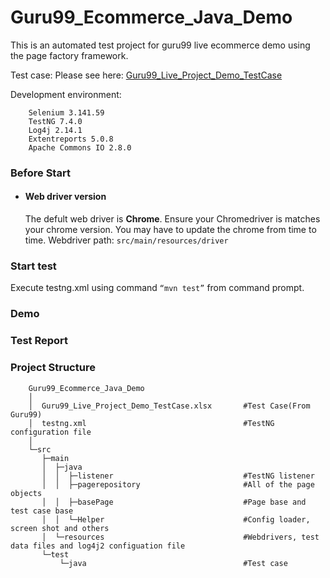 # Guru99_Ecommerce_Java_Demo
This is an automated test project for guru99 live ecommerce demo using the page factory framework.

Test case:
Please see here: [Guru99_Live_Project_Demo_TestCase](https://github.com/guorui9016/Guru99_Ecommerce_Java_Demo/blob/main/Guru99_Live_Project_Demo_TestCase.xlsx)

Development environment:
```
    Selenium 3.141.59
    TestNG 7.4.0
    Log4j 2.14.1
    Extentreports 5.0.8
    Apache Commons IO 2.8.0  
```

### Before Start

- #### Web driver version
    The defult web driver is **Chrome**. Ensure your Chromedriver is matches your chrome version. You may have to update the chrome from time to time.
    Webdriver path:
    ` src/main/resources/driver `
    
### Start test
   Execute testng.xml using command `“mvn test”` from command prompt.

### Demo
   

### Test Report


### Project Structure
```
    Guru99_Ecommerce_Java_Demo
    │                    
    │  Guru99_Live_Project_Demo_TestCase.xlsx       #Test Case(From Guru99)
    │  testng.xml                                   #TestNG configuration file 
    │
    └─src
       ├─main
       │  ├─java
       │  │  ├─listener                             #TestNG listener
       │  │  ├─pagerepository                       #All of the page objects
       │  │  ├─basePage                             #Page base and test case base
       │  │  └─Helper                               #Config loader, screen shot and others
       │  └─resources                               #Webdrivers, test data files and log4j2 configuation file
       └─test
           └─java                                   #Test case 
``` 

